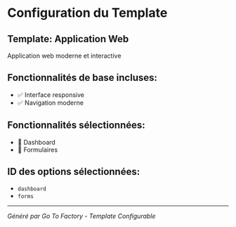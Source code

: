 # Configuration du Template

## Template: Application Web
Application web moderne et interactive

## Fonctionnalités de base incluses:
- ✅ Interface responsive
- ✅ Navigation moderne

## Fonctionnalités sélectionnées:
- 🎯 Dashboard
- 🎯 Formulaires

## ID des options sélectionnées:
- `dashboard`
- `forms`

---
*Généré par Go To Factory - Template Configurable*
